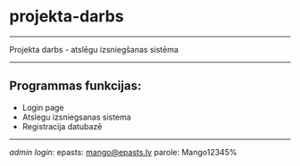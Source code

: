 # projekta-darbs

---

Projekta darbs  - atslēgu izsniegšanas sistēma 

---
## Programmas funkcijas:
-  Login page
-  Atslegu izsniegsanas sistema
-  Registracija datubazē
---
*admin login:*
epasts: mango@epasts.lv
parole: Mango12345%
